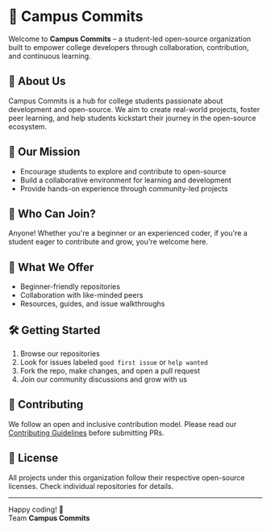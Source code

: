 # 🌱 Campus Commits

Welcome to **Campus Commits** – a student-led open-source organization built to empower college developers through collaboration, contribution, and continuous learning.

## 🚀 About Us

Campus Commits is a hub for college students passionate about development and open-source. We aim to create real-world projects, foster peer learning, and help students kickstart their journey in the open-source ecosystem.

## 🎯 Our Mission

- Encourage students to explore and contribute to open-source
- Build a collaborative environment for learning and development
- Provide hands-on experience through community-led projects

## 👥 Who Can Join?

Anyone! Whether you're a beginner or an experienced coder, if you're a student eager to contribute and grow, you're welcome here.

## 📂 What We Offer

- Beginner-friendly repositories
- Collaboration with like-minded peers
- Resources, guides, and issue walkthroughs

## 🛠️ Getting Started

1. Browse our repositories
2. Look for issues labeled `good first issue` or `help wanted`
3. Fork the repo, make changes, and open a pull request
4. Join our community discussions and grow with us

## 🤝 Contributing

We follow an open and inclusive contribution model. Please read our [Contributing Guidelines](./CONTRIBUTING.md) before submitting PRs.


## 📜 License

All projects under this organization follow their respective open-source licenses. Check individual repositories for details.

---

Happy coding! 🚀  
Team **Campus Commits**
